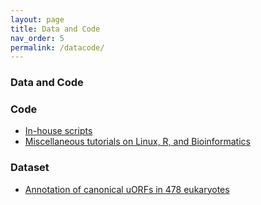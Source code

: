 ```yaml
---
layout: page
title: Data and Code
nav_order: 5
permalink: /datacode/
---
```


### Data and Code
### Code

- [In-house scripts](https://github.com/gxelab/scripts)
- [Miscellaneous tutorials on Linux, R, and Bioinformatics](https://gitee.com/mt1022/bioinfo_tutorials)

### Dataset

- [Annotation of canonical uORFs in 478 eukaryotes](https://doi.org/10.6084/m9.figshare.9980441.v4)

